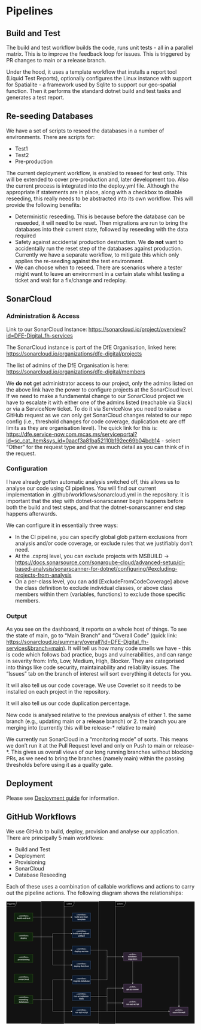 # Pipelines

## Build and Test

The build and test workflow builds the code, runs unit tests - all in a parallel matrix. This is to improve the feedback loop for issues. This is triggered by PR changes to main or a release branch.

Under the hood, it uses a template workflow that installs a report tool (Liquid Test Reports), optionally configures the Linux instance with support for Spatialite - a framework used by Sqlite to support our geo-spatial function. Then it performs the standard dotnet build and test tasks and generates a test report.

## Re-seeding Databases

We have a set of scripts to reseed the databases in a number of environments. There are scripts for:

* Test1
* Test2
* Pre-production

The current deployment workflow, is enabled to reseed for test only. This will be extended to cover pre-production and, later development too. Also the current process is integrated into the deploy.yml file. Although the appropriate if statements are in place, along with a checkbox to disable reseeding, this really needs to be abstracted into its own workflow. This will provide the following benefits:

* Deterministic reseeding. This is because before the database can be reseeded, it will need to be reset. Then migrations are run to bring the databases into their current state, followed by reseeding with the data required
* Safety against accidental production destruction. We **do not** want to accidentally run the reset step of the databases against production. Currently we have a separate workflow, to mitigate this which only applies the re-seeding against the test environment.
* We can choose when to reseed. There are scenarios where a tester might want to leave an environment in a certain state whilst testing a ticket and wait for a fix/change and redeploy.

## SonarCloud

### Administration & Access

Link to our SonarCloud Instance: <https://sonarcloud.io/project/overview?id=DFE-Digital_fh-services>

The SonarCloud instance is part of the DfE Organisation, linked here: <https://sonarcloud.io/organizations/dfe-digital/projects>

The list of admins of the DfE Organisation is here: <https://sonarcloud.io/organizations/dfe-digital/members>

We **do not** get administrator access to our project, only the admins listed on the above link have the power to configure projects at the SonarCloud level. If we need to make a fundamental change to our SonarCloud project we have to escalate it with either one of the admins listed (reachable via Slack) or via a ServiceNow ticket. To do it via ServiceNow you need to raise a GitHub request as we can only get SonarCloud changes related to our repo config (i.e., threshold changes for code coverage, duplication etc are off limits as they are organisation level). The quick link for this is: <https://dfe.service-now.com.mcas.ms/serviceportal?id=sc_cat_item&sys_id=0aacf3a81ba52110b192ec69b04bcb14> - select “Other” for the request type and give as much detail as you can think of in the request.

### Configuration

I have already gotten automatic analysis switched off, this allows us to analyse our code using CI pipelines. You will find our current implementation in .github/workflows/sonarcloud.yml in the repository. It is important that the step with dotnet-sonarscanner begin happens before both the build and test steps, and that the dotnet-sonarscanner end step happens afterwards.

We can configure it in essentially three ways:

* In the CI pipeline, you can specify global glob pattern exclusions from analysis and/or code coverage, or exclude rules that we justifiably don’t need.
* At the .csproj level, you can exclude projects with MSBUILD → <https://docs.sonarsource.com/sonarqube-cloud/advanced-setup/ci-based-analysis/sonarscanner-for-dotnet/configuring/#excluding-projects-from-analysis>
* On a per-class level, you can add [ExcludeFromCodeCoverage] above the class definition to exclude individual classes, or above class members within them (variables, functions) to exclude those specific members.

### Output

As you see on the dashboard, it reports on a whole host of things. To see the state of main, go to “Main Branch” and “Overall Code” (quick link: <https://sonarcloud.io/summary/overall?id=DFE-Digital_fh-services&branch=main>). It will tell us how many code smells we have - this is code which follows bad practice, bugs and vulnerabilities, and can range in severity from: Info, Low, Medium, High, Blocker. They are categorised into things like code security, maintainability and reliability issues. The “Issues” tab on the branch of interest will sort everything it detects for you.

It will also tell us our code coverage. We use Coverlet so it needs to be installed on each project in the repository.

It will also tell us our code duplication percentage.

New code is analysed relative to the previous analysis of either 1. the same branch (e.g., updating main or a release branch) or 2. the branch you are merging into (currently this will be release-\* relative to main)

We currently run SonarCloud in a “monitoring mode” of sorts. This means we don’t run it at the Pull Request level and only on Push to main or release-\*. This gives us overall views of our long running branches without blocking PRs, as we need to bring the branches (namely main) within the passing thresholds before using it as a quality gate.

## Deployment

Please see [Deployment guide](/wiki/spaces/FHGUW/pages/4329930754/Deployment%2Bguide) for information.

## GitHub Workflows

We use GitHub to build, deploy, provision and analyse our application. There are principally 5 main workflows:

* Build and Test
* Deployment
* Provisioning
* SonarCloud
* Database Reseeding

Each of these uses a combination of callable workflows and actions to carry out the pipeline actions. The following diagram shows the relationships:

![](../img/Pipelines%20Family%20Hubs.png)
